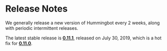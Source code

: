 # Release Notes

We generally release a new version of Hummingbot every 2 weeks, along with periodic intermittent releases.

The latest stable release is **[0.11.1](/release-notes/0.11.1)**, released on July 30, 2019, which is a hot fix for **[0.11.0](/release-notes/0.11.0)**.

